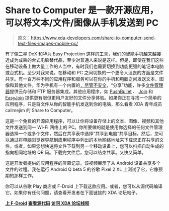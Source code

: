 # Share to Computer 是一款开源应用，可以将文本/文件/图像从手机发送到 PC

> 原文：<https://www.xda-developers.com/share-to-computer-send-text-files-images-mobile-pc/>

有了像三星 DeX 和华为 Easy Projection 这样的工具，我们的智能手机越来越接近成为成熟的台式电脑替代品，至少对普通人来说是这样。但是，即使在我们这些在移动设备上做大量工作的人当中，有时我们也需要切换到功能更强的笔记本电脑或台式机。至少对我来说，在移动和 PC 之间切换的一个更令人沮丧的方面是文件共享。有一百万种不同的应用程序和服务可以在你的手机和电脑之间发送文本、图像和其他文件。华为手机有一个内置的[，尽管不安全](https://www.xda-developers.com/emui-9-review-features-apps-huawei-honor-android-pie/)，“分享”功能，许多[文件管理器](https://labs.xda-developers.com/store/app/com.mixplorer)提供云存储和 FTP 服务器集成，其他应用程序，如 [PushBullet](https://www.xda-developers.com/pushbullet-update-material-theme-redesign-dark-mode/) 、 [Join](https://www.xda-developers.com/join-2-1-0-beta-install-local-android-apps-remote-devices/) 和 [EasyJoin](https://www.xda-developers.com/easyjoin-pushbullet-alternative-sharing-android-pc/) 提供更有限但更用户友好的文件分享体验。如果你正在寻找一个简单的应用程序，只是将文件从你的智能手机发送到你的电脑，那么看看 XDA 青年成员 callmejim 的 Share to Computer。

这是一个免费的开源应用程序，可以让你将设备存储上的文本、图像、视频和其他文件发送到同一 Wi-Fi 网络上的 PC。你所要做的就是使用你选择的任何文件管理器选择一个或多个文件，然后在共享表中选择“共享到电脑”共享目标。然后，您可以通过将电脑浏览器导航到应用程序中列出的本地网络地址来下载您正在共享的文件。或者，如果您想快速将文件下载到另一个移动设备上，您可以扫描自动生成的指向相同地址的 QR 码。下载完文件后，您可以结束共享。又快又简单。

这是开发者提供的应用程序的屏幕记录。该视频展示了从 Android 设备共享多个文件的过程。我在运行 Android Q beta 5 的谷歌 Pixel 2 XL 上测试了它，它像预期的那样工作。

你可以从谷歌 Play 商店或 F-Droid 上下载这款应用。或者，您可以从源代码编译它。如果你有任何问题，请查看开发者在下面链接的 XDA 论坛帖子。

**[上 F-Droid](https://f-droid.org/packages/com.jim.sharetocomputer/)** **[查看源代码](https://github.com/jimmod/ShareToComputer) [访问 XDA 论坛线程](https://forum.xda-developers.com/android/apps-games/app-share-to-computer-t3949212)**